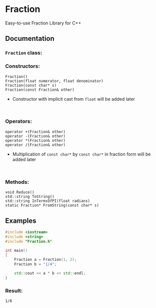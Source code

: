 # Fraction
Easy-to-use Fraction Library for C++


## Documentation

### `Fraction` class:

### Constructors:</br>
`Fraction()` </br>
`Fraction(float numerator, float denominator)`</br>
`Fraction(const char* s)`</br>
`Fraction(const Fraction& other)`</br>
- Constructor with implicit cast from `float` will be added later</br>
</br>

### Operators:</br>
`operator +(Fraction& other)`</br>
`operator -(Fraction& other)`</br>
`operator *(Fraction& other)`</br>
`operator /(Fraction& other)`</br>
- Multiplication of `const char*` by `const char*` in fraction form will be added later</br>
</br>

### Methods:</br>
`void Reduce()`</br>
`std::string ToString()`</br>
`std::string InTermsOfPI(float radians)`</br>
`static Fraction* FromString(const char* s)`</br>

## Examples

```cpp
#include <iostream>
#include <string>
#include "Fraction.h"

int main()
{
    Fraction a = Fraction(1, 2);
    Fraction b = "1/4";

    std::cout << a * b << std::endl;
}
```

### Result:
```1/8```
